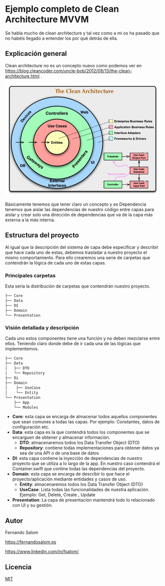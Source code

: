 # Ejemplo completo de Clean Architecture MVVM

Se habla mucho de clean architecture y tal vez como a mi os ha pasado que no habéis llegado a entender los por qué detrás de ella.

## Explicación general

Clean architecture no es un concepto nuevo como podemos ver en https://blog.cleancoder.com/uncle-bob/2012/08/13/the-clean-architecture.html . 

![imagen clean architecture](README/CleanArchitecture.jpeg)

Básicamente tenemos que tener claro un concepto y es Dependencia tenemos que aislar las dependencias de nuestro código entre capas para aislar y crear solo una dirección de dependencias que va de la capa más externa a la más interna.

## Estructura del proyecto 

Al igual que la descripción del sistema de capa debe especificar y describir que hace cada uno de estas, debemos trasladar a nuestro proyecto el mismo comportamiento. Para ello crearemos una serie de carpetas que contendrán la lógica de cada uno de estas capas.

### Principales carpetas

Esta seria la distribución de carpetas que contendrán nuestro proyecto.

```
├── Core
├── Data
├── DI
├── Domain
└── Presentation
```

### Visión detallada y descripción

Cada uno estos componentes tiene una función y no deben mezclarse entre ellos. Teniendo claro donde debe de ir cada una de las lógicas que implementemos.

```
├── Core
├── Data
|   ├── DTO
│   └── Repository
├── Di
├── Domain
│    ├── UseCase
│    └── Entity
└── Presentation
    ├── App
    └── Modules
```

- **Core**: esta capa se encarga de almacenar todos aquellos componentes que sean comunes a todas las capas. Por ejemplo: Constantes, datos de configuración etc.
- **Data**: esta capa es la que contendrá todos los componentes que se encarguen de obtener y almacenar información.
    - **DTO**: almacenaremos todos los Data Transfer Object (DTO)
    - **Repository**: contiene todas implementaciones para obtener datos ya sea de una API o de una base de datos
- **DI**: esta capa contiene la inyección de dependencias de nuestro proyecto que se utiliza a lo largo de la app. En nuestro caso contendrá el Container.swift que contine todas las dependencias del proyecto.
- **Domain**: esta capa se encarga de describir lo que hace el proyecto/aplicación mediante entidades y casos de uso.
    - **Entity**: almacenaremos todos los Data Transfer Object (DTO)
    - **UseCase**: Lista todas las funcionalidades de nuestra aplicación. Ejemplo: Get, Delete, Create , Update
- **Presentation**: La capa de presentación mantendrá todo lo relacionado con UI y su gestión.


## Autor

Fernando Salom

https://fernandosalom.es

https://www.linkedin.com/in/fsalom/

## Licencia
[MIT](https://choosealicense.com/licenses/mit/)
